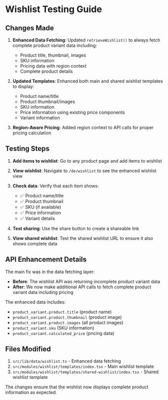 # Wishlist Testing Guide

## Changes Made

1. **Enhanced Data Fetching**: Updated `retrieveWishlist()` to always fetch complete product variant data including:
   - Product title, thumbnail, images
   - SKU information
   - Pricing data with region context
   - Complete product details

2. **Updated Templates**: Enhanced both main and shared wishlist templates to display:
   - Product name/title
   - Product thumbnail/images
   - SKU information
   - Price information using existing price components
   - Variant information

3. **Region-Aware Pricing**: Added region context to API calls for proper pricing calculation

## Testing Steps

1. **Add items to wishlist**: Go to any product page and add items to wishlist
2. **View wishlist**: Navigate to `/de/wishlist` to see the enhanced wishlist view
3. **Check data**: Verify that each item shows:
   - ✅ Product name/title
   - ✅ Product thumbnail
   - ✅ SKU (if available)
   - ✅ Price information
   - ✅ Variant details

4. **Test sharing**: Use the share button to create a shareable link
5. **View shared wishlist**: Test the shared wishlist URL to ensure it also shows complete data

## API Enhancement Details

The main fix was in the data fetching layer:

- **Before**: The wishlist API was returning incomplete product variant data
- **After**: We now make additional API calls to fetch complete product variant data including pricing

The enhanced data includes:
- `product_variant.product.title` (product name)
- `product_variant.product.thumbnail` (product image)
- `product_variant.product.images` (all product images)
- `product_variant.sku` (SKU information)
- `product_variant.calculated_price` (pricing data)

## Files Modified

1. `src/lib/data/wishlist.ts` - Enhanced data fetching
2. `src/modules/wishlist/templates/index.tsx` - Main wishlist template
3. `src/modules/wishlist/templates/shared-wishlist/index.tsx` - Shared wishlist template

The changes ensure that the wishlist now displays complete product information as expected.
